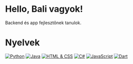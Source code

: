 # Hello, Bali vagyok!

Backend és app fejlesztőnek tanulok.

# Nyelvek
[![Python](https://raw.githubusercontent.com/rahuldkjain/github-profile-readme-generator/master/src/images/icons/ProgrammingLanguages/python.svg)](#)
[![Java](https://raw.githubusercontent.com/rahuldkjain/github-profile-readme-generator/master/src/images/icons/ProgrammingLanguages/java.svg)](#)
[![HTML & CSS](https://raw.githubusercontent.com/rahuldkjain/github-profile-readme-generator/master/src/images/icons/ProgrammingLanguages/html.svg)](#)
[![C#](https://raw.githubusercontent.com/rahuldkjain/github-profile-readme-generator/master/src/images/icons/ProgrammingLanguages/csharp.svg)](#)
[![JavaScript](https://raw.githubusercontent.com/rahuldkjain/github-profile-readme-generator/master/src/images/icons/ProgrammingLanguages/javascript.svg)](#)
[![Dart](https://raw.githubusercontent.com/rahuldkjain/github-profile-readme-generator/master/src/images/icons/ProgrammingLanguages/dart.svg)](#)
